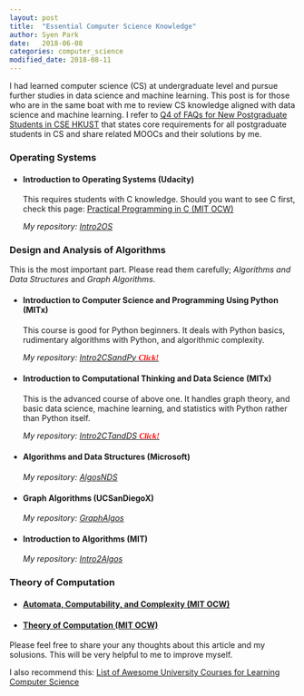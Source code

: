 ```yaml
---
layout: post
title:  "Essential Computer Science Knowledge"
author: Syen Park
date:   2018-06-08
categories: computer_science
modified_date: 2018-08-11
---
```


I had learned computer science (CS) at undergraduate level and pursue further studies in data science and machine learning. This post is for those who are in the same boat with me to review CS knowledge aligned with data science and machine learning. I refer to [Q4 of FAQs for New Postgraduate Students in CSE HKUST](https://www.cse.ust.hk/pg/newStudents/#preparation) that states core requirements for all postgraduate students in CS and share related MOOCs and their solutions by me.

### __Operating Systems__
- #### Introduction to Operating Systems (Udacity)
    This requires students with C knowledge. Should you want to see C first, check this page: [Practical Programming in C (MIT OCW)](https://ocw.mit.edu/courses/electrical-engineering-and-computer-science/6-087-practical-programming-in-c-january-iap-2010/)

    *My repository: [Intro2OS](https://github.com/syenpark/Intro2OS)*

### __Design and Analysis of Algorithms__
This is the most important part. Please read them carefully; *Algorithms and Data Structures* and *Graph Algorithms*.

- #### Introduction to Computer Science and Programming Using Python (MITx)
    This course is good for Python beginners. It deals with Python basics, rudimentary algorithms with Python, and algorithmic complexity.

    *My repository: [Intro2CSandPy <span style="color:red; font-family: Babas;">__Click!__</span>](https://github.com/syenpark/Intro2CSandPy)*

- #### Introduction to Computational Thinking and Data Science (MITx)
    This is the advanced course of above one. It handles graph theory, and basic data science, machine learning, and statistics with Python rather than Python itself.

    *My repository: [Intro2CTandDS <span style="color:red; font-family: Babas;">__Click!__</span>](https://github.com/syenpark/Intro2CTandDS)*

- #### Algorithms and Data Structures (Microsoft)
    *My repository: [AlgosNDS](https://www.edx.org/course/algorithms-and-data-structures-0)*

- #### Graph Algorithms (UCSanDiegoX)
    *My repository: [GraphAlgos](https://www.edx.org/course/graph-algorithms-uc-san-diegox-algs202x)*

- #### Introduction to Algorithms (MIT)
    *My repository: [Intro2Algos](https://courses.csail.mit.edu/6.006/fall11/notes.shtml)*

### __Theory of Computation__
- #### [Automata, Computability, and Complexity (MIT OCW)](https://ocw.mit.edu/courses/electrical-engineering-and-computer-science/6-045j-automata-computability-and-complexity-spring-2011/) 

- #### [Theory of Computation (MIT OCW)](https://ocw.mit.edu/courses/mathematics/18-404j-theory-of-computation-fall-2006/)


Please feel free to share your any thoughts about this article and my solusions. This will be very helpful to me to improve myself.

I also recommend this: [List of Awesome University Courses for Learning Computer Science](https://github.com/prakhar1989/awesome-courses#introduction-to-cs)
